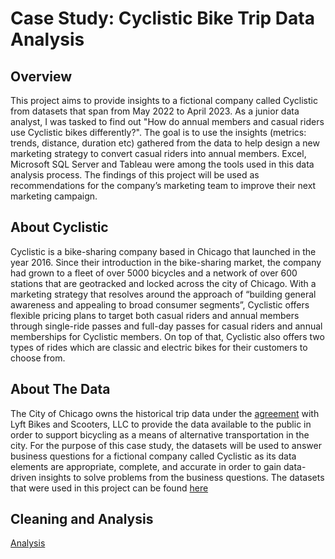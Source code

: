 # Case Study: Cyclistic Bike Trip Data Analysis

## Overview
This project aims to provide insights to a fictional company called Cyclistic from datasets that span from May 2022 to April 2023. As a junior data analyst, I was tasked to find out "How do annual members and casual riders use Cyclistic bikes differently?". The goal is to use the insights (metrics: trends, distance, duration etc) gathered from the data to help design a new marketing strategy to convert casual riders into annual members. Excel, Microsoft SQL Server and Tableau were among the tools used in this data analysis process. The findings of this project will be used as recommendations for the company’s marketing team to improve their next marketing campaign.

## About Cyclistic
Cyclistic is a bike-sharing company based in Chicago that launched in the year 2016. Since their introduction in the bike-sharing market, the company had grown to a fleet of over 5000 bicycles and a network of over 600 stations that are geotracked and locked across the city of Chicago. With a marketing strategy that resolves around the approach of “building general awareness and appealing to broad consumer segments”, Cyclistic offers flexible pricing plans to target both casual riders and annual members through single-ride passes and full-day passes for casual riders and annual memberships for Cyclistic members. On top of that, Cyclistic also offers two types of rides which are classic and electric bikes for their customers to choose from.

## About The Data
The City of Chicago owns the historical trip data under the [agreement](https://ride.divvybikes.com/data-license-agreement) with Lyft Bikes and Scooters, LLC to provide the data available to the public in order to support bicycling as a means of alternative transportation in the city. For the purpose of this case study, the datasets will be used to answer business questions for a fictional company called Cyclistic as its data elements are appropriate, complete, and accurate in order to gain data-driven insights to solve problems from the business questions. The datasets that were used in this project can be found [here](https://divvy-tripdata.s3.amazonaws.com/index.html)

## Cleaning and Analysis
[Analysis](data-analysis.sql)
